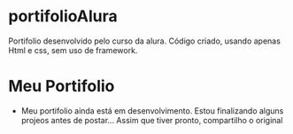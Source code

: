 # portifolioAlura
Portifolio desenvolvido pelo curso da alura.
Código criado, usando apenas Html e css, sem uso de framework.
# Meu Portifolio
- Meu portifolio ainda está em desenvolvimento. Estou finalizando alguns projeos antes de postar... Assim que tiver pronto, compartilho o original
